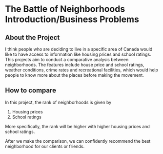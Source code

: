 # The Battle of Neighborhoods Introduction/Business Problems

## About the Project

I think people who are deciding to live in a specific area of Canada would like  to have access to information like housing prices and school ratings. This projects aim to conduct a comparative analysis between neighborhoods. The features include house price and school ratings,  weather conditions, crime rates and recreational facilities, which would help people to know more about  the places before making the movement.

## How to compare

In this project, the rank of neighborhoods is given by

1. Housing prices
2. School ratings

More specifically, the rank will be higher with higher housing prices and school ratings.

After we make the comparison, we can confidently recommend the best neighborhood for our clients or friends.



